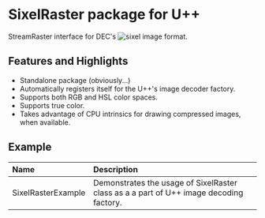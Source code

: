 # SixelRaster package for U++

StreamRaster interface for DEC's ![sixel](https://en.wikipedia.org/wiki/Sixel?oldformat=true) image format.


## Features and Highlights

- Standalone package (obviously...)
- Automatically registers itself for the U++'s image decoder factory.
- Supports both RGB and HSL color spaces.
- Supports true color.
- Takes advantage of CPU intrinsics for drawing compressed images, when available.

## Example

|**Name**            | **Description**                                                                           |
|:---                |:---                                                                                       |
| SixelRasterExample | Demonstrates the usage of SixelRaster class as a a part of U++ image decoding factory.    |

